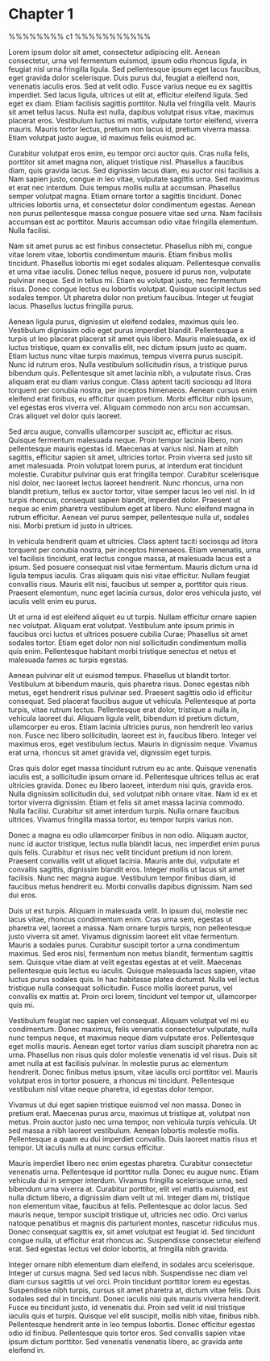 # Chapter 1

%%%%%%%% c1 %%%%%%%%%%%

Lorem ipsum dolor sit amet, consectetur adipiscing elit. Aenean consectetur, urna vel fermentum euismod, ipsum odio rhoncus ligula, in feugiat nisl urna fringilla ligula. Sed pellentesque ipsum eget lacus faucibus, eget gravida dolor scelerisque. Duis purus dui, feugiat a eleifend non, venenatis iaculis eros. Sed at velit odio. Fusce varius neque eu ex sagittis imperdiet. Sed lacus ligula, ultrices ut elit at, efficitur eleifend ligula. Sed eget ex diam. Etiam facilisis sagittis porttitor. Nulla vel fringilla velit. Mauris sit amet tellus lacus. Nulla est nulla, dapibus volutpat risus vitae, maximus placerat eros. Vestibulum luctus mi mattis, vulputate tortor eleifend, viverra mauris. Mauris tortor lectus, pretium non lacus id, pretium viverra massa. Etiam volutpat justo augue, id maximus felis euismod ac.

Curabitur volutpat eros enim, eu tempor orci auctor quis. Cras nulla felis, porttitor sit amet magna non, aliquet tristique nisl. Phasellus a faucibus diam, quis gravida lacus. Sed dignissim lacus diam, eu auctor nisi facilisis a. Nam sapien justo, congue in leo vitae, vulputate sagittis urna. Sed maximus et erat nec interdum. Duis tempus mollis nulla at accumsan. Phasellus semper volutpat magna. Etiam ornare tortor a sagittis tincidunt. Donec ultricies lobortis urna, et consectetur dolor condimentum egestas. Aenean non purus pellentesque massa congue posuere vitae sed urna. Nam facilisis accumsan est ac porttitor. Mauris accumsan odio vitae fringilla elementum. Nulla facilisi.

Nam sit amet purus ac est finibus consectetur. Phasellus nibh mi, congue vitae lorem vitae, lobortis condimentum mauris. Etiam finibus mollis tincidunt. Phasellus lobortis mi eget sodales aliquam. Pellentesque convallis et urna vitae iaculis. Donec tellus neque, posuere id purus non, vulputate pulvinar neque. Sed in tellus mi. Etiam eu volutpat justo, nec fermentum risus. Donec congue lectus eu lobortis volutpat. Quisque suscipit lectus sed sodales tempor. Ut pharetra dolor non pretium faucibus. Integer ut feugiat lacus. Phasellus luctus fringilla purus.

Aenean ligula purus, dignissim ut eleifend sodales, maximus quis leo. Vestibulum dignissim odio eget purus imperdiet blandit. Pellentesque a turpis ut leo placerat placerat sit amet quis libero. Mauris malesuada, ex id luctus tristique, quam ex convallis elit, nec dictum ipsum justo ac quam. Etiam luctus nunc vitae turpis maximus, tempus viverra purus suscipit. Nunc id rutrum eros. Nulla vestibulum sollicitudin risus, a tristique purus bibendum quis. Pellentesque sit amet lacinia nibh, a vulputate risus. Cras aliquam erat eu diam varius congue. Class aptent taciti sociosqu ad litora torquent per conubia nostra, per inceptos himenaeos. Aenean cursus enim eleifend erat finibus, eu efficitur quam pretium. Morbi efficitur nibh ipsum, vel egestas eros viverra vel. Aliquam commodo non arcu non accumsan. Cras aliquet vel dolor quis laoreet.

Sed arcu augue, convallis ullamcorper suscipit ac, efficitur ac risus. Quisque fermentum malesuada neque. Proin tempor lacinia libero, non pellentesque mauris egestas id. Maecenas at varius nisl. Nam at nibh sagittis, efficitur sapien sit amet, ultricies tortor. Proin viverra sed justo sit amet malesuada. Proin volutpat lorem purus, at interdum erat tincidunt molestie. Curabitur pulvinar quis erat fringilla tempor. Curabitur scelerisque nisl dolor, nec laoreet lectus laoreet hendrerit. Nunc rhoncus, urna non blandit pretium, tellus ex auctor tortor, vitae semper lacus leo vel nisl. In id turpis rhoncus, consequat sapien blandit, imperdiet dolor. Praesent ut neque ac enim pharetra vestibulum eget at libero. Nunc eleifend magna in rutrum efficitur. Aenean vel purus semper, pellentesque nulla ut, sodales nisi. Morbi pretium id justo in ultrices.

In vehicula hendrerit quam et ultricies. Class aptent taciti sociosqu ad litora torquent per conubia nostra, per inceptos himenaeos. Etiam venenatis, urna vel facilisis tincidunt, erat lectus congue massa, at malesuada lacus est a ipsum. Sed posuere consequat nisl vitae fermentum. Mauris dictum urna id ligula tempus iaculis. Cras aliquam quis nisi vitae efficitur. Nullam feugiat convallis risus. Mauris elit nisi, faucibus ut semper a, porttitor quis risus. Praesent elementum, nunc eget lacinia cursus, dolor eros vehicula justo, vel iaculis velit enim eu purus.

Ut et urna id est eleifend aliquet eu ut turpis. Nullam efficitur ornare sapien nec volutpat. Aliquam erat volutpat. Vestibulum ante ipsum primis in faucibus orci luctus et ultrices posuere cubilia Curae; Phasellus sit amet sodales tortor. Etiam eget dolor non nisl sollicitudin condimentum mollis quis enim. Pellentesque habitant morbi tristique senectus et netus et malesuada fames ac turpis egestas.

Aenean pulvinar elit ut euismod tempus. Phasellus ut blandit tortor. Vestibulum at bibendum mauris, quis pharetra risus. Donec egestas nibh metus, eget hendrerit risus pulvinar sed. Praesent sagittis odio id efficitur consequat. Sed placerat faucibus augue ut vehicula. Pellentesque at porta turpis, vitae rutrum lectus. Pellentesque erat dolor, tristique a nulla in, vehicula laoreet dui. Aliquam ligula velit, bibendum id pretium dictum, ullamcorper eu eros. Etiam lacinia ultricies purus, non hendrerit leo varius non. Fusce nec libero sollicitudin, laoreet est in, faucibus libero. Integer vel maximus eros, eget vestibulum lectus. Mauris in dignissim neque. Vivamus erat urna, rhoncus sit amet gravida vel, dignissim eget turpis.

Cras quis dolor eget massa tincidunt rutrum eu ac ante. Quisque venenatis iaculis est, a sollicitudin ipsum ornare id. Pellentesque ultrices tellus ac erat ultricies gravida. Donec eu libero laoreet, interdum nisi quis, gravida eros. Nulla dignissim sollicitudin dui, sed volutpat nibh ornare vitae. Nam id ex et tortor viverra dignissim. Etiam et felis sit amet massa lacinia commodo. Nulla facilisi. Curabitur sit amet interdum turpis. Nulla ornare faucibus ultrices. Vivamus fringilla massa tortor, eu tempor turpis varius non.

Donec a magna eu odio ullamcorper finibus in non odio. Aliquam auctor, nunc id auctor tristique, lectus nulla blandit lacus, nec imperdiet enim purus quis felis. Curabitur et risus nec velit tincidunt pretium id non lorem. Praesent convallis velit ut aliquet lacinia. Mauris ante dui, vulputate et convallis sagittis, dignissim blandit eros. Integer mollis ut lacus sit amet facilisis. Nunc nec magna augue. Vestibulum tempor finibus diam, id faucibus metus hendrerit eu. Morbi convallis dapibus dignissim. Nam sed dui eros.

Duis ut est turpis. Aliquam in malesuada velit. In ipsum dui, molestie nec lacus vitae, rhoncus condimentum enim. Cras urna sem, egestas ut pharetra vel, laoreet a massa. Nam ornare turpis turpis, non pellentesque justo viverra sit amet. Vivamus dignissim laoreet elit vitae fermentum. Mauris a sodales purus. Curabitur suscipit tortor a urna condimentum maximus. Sed eros nisl, fermentum non metus blandit, fermentum sagittis sem. Quisque vitae diam at velit egestas egestas at et velit. Maecenas pellentesque quis lectus eu iaculis. Quisque malesuada lacus sapien, vitae luctus purus sodales quis. In hac habitasse platea dictumst. Nulla vel lectus tristique nulla consequat sollicitudin. Fusce mollis laoreet purus, vel convallis ex mattis at. Proin orci lorem, tincidunt vel tempor ut, ullamcorper quis mi.

Vestibulum feugiat nec sapien vel consequat. Aliquam volutpat vel mi eu condimentum. Donec maximus, felis venenatis consectetur vulputate, nulla nunc tempus neque, et maximus neque diam vulputate eros. Pellentesque eget mollis mauris. Aenean eget tortor varius diam suscipit pharetra non ac urna. Phasellus non risus quis dolor molestie venenatis id vel risus. Duis sit amet nulla at est facilisis pulvinar. In molestie purus ac elementum hendrerit. Donec finibus metus ipsum, vitae iaculis orci porttitor vel. Mauris volutpat eros in tortor posuere, a rhoncus mi tincidunt. Pellentesque vestibulum nisl vitae neque pharetra, id egestas dolor tempor.

Vivamus ut dui eget sapien tristique euismod vel non massa. Donec in pretium erat. Maecenas purus arcu, maximus ut tristique at, volutpat non metus. Proin auctor justo nec urna tempor, non vehicula turpis vehicula. Ut sed massa a nibh laoreet vestibulum. Aenean lobortis molestie mollis. Pellentesque a quam eu dui imperdiet convallis. Duis laoreet mattis risus et tempor. Ut iaculis nulla at nunc cursus efficitur.

Mauris imperdiet libero nec enim egestas pharetra. Curabitur consectetur venenatis urna. Pellentesque id porttitor nulla. Donec eu augue nunc. Etiam vehicula dui in semper interdum. Vivamus fringilla scelerisque urna, sed bibendum urna viverra at. Curabitur porttitor, elit vel mattis euismod, est nulla dictum libero, a dignissim diam velit ut mi. Integer diam mi, tristique non elementum vitae, faucibus at felis. Pellentesque ac dolor lacus. Sed mauris neque, tempor suscipit tristique ut, ultricies nec odio. Orci varius natoque penatibus et magnis dis parturient montes, nascetur ridiculus mus. Donec consequat sagittis ex, sit amet volutpat est feugiat id. Sed tincidunt congue nulla, ut efficitur erat rhoncus ac. Suspendisse consectetur eleifend erat. Sed egestas lectus vel dolor lobortis, at fringilla nibh gravida.

Integer ornare nibh elementum diam eleifend, in sodales arcu scelerisque. Integer ut cursus magna. Sed sed lacus nibh. Suspendisse nec diam vel diam cursus sagittis ut vel orci. Proin tincidunt porttitor lorem eu egestas. Suspendisse nibh turpis, cursus sit amet pharetra at, dictum vitae felis. Duis sodales sed dui in tincidunt. Donec iaculis nisi quis mauris viverra hendrerit. Fusce eu tincidunt justo, id venenatis dui. Proin sed velit id nisl tristique iaculis quis et turpis. Quisque vel elit suscipit, mollis nibh vitae, finibus nibh. Pellentesque hendrerit ante in leo tempus lobortis. Donec efficitur egestas odio id finibus. Pellentesque quis tortor eros. Sed convallis sapien vitae ipsum dictum porttitor. Sed venenatis venenatis libero, ac gravida ante eleifend in. 
